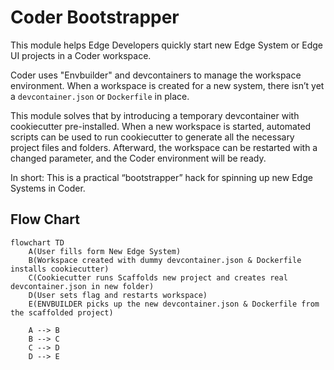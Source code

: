# Coder Bootstrapper

This module helps Edge Developers quickly start new Edge System or Edge UI projects in a
Coder workspace.

Coder uses "Envbuilder" and devcontainers to manage the workspace environment. When a
workspace is created for a new system, there isn’t yet a `devcontainer.json` or
`Dockerfile` in place.

This module solves that by introducing a temporary devcontainer with cookiecutter
pre-installed. When a new workspace is started, automated scripts can be used to run
cookiecutter to generate all the necessary project files and folders. Afterward, the
workspace can be restarted with a changed parameter, and the Coder environment will be
ready.

In short: This is a practical “bootstrapper” hack for spinning up new Edge Systems in
Coder.

## Flow Chart

```mermaid
flowchart TD
    A(User fills form New Edge System)
    B(Workspace created with dummy devcontainer.json & Dockerfile installs cookiecutter)
    C(Cookiecutter runs Scaffolds new project and creates real devcontainer.json in new folder)
    D(User sets flag and restarts workspace)
    E(ENVBUILDER picks up the new devcontainer.json & Dockerfile from the scaffolded project)

    A --> B
    B --> C
    C --> D
    D --> E
```
